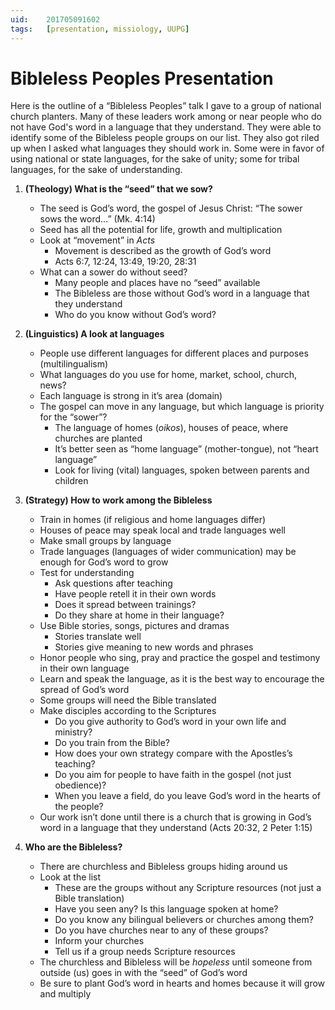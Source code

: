```yaml
---
uid:	201705091602
tags:	[presentation, missiology, UUPG]
---
```


# Bibleless Peoples Presentation

Here is the outline of a “Bibleless Peoples” talk I gave to a group of national church planters. Many of these leaders work among or near people who do not have God's word in a language that they understand. They were able to identify some of the Bibleless people groups on our list. They also got riled up when I asked what languages they should work in. Some were in favor of using national or state languages, for the sake of unity; some for tribal languages, for the sake of understanding.

1. **(Theology) What is the “seed” that we sow?**
	- The seed is God’s word, the gospel of Jesus Christ: “The sower sows the word…” (Mk. 4:14)
	- Seed has all the potential for life, growth and multiplication
	- Look at “movement” in *Acts*
		- Movement is described as the growth of God’s word
		- Acts 6:7, 12:24, 13:49, 19:20, 28:31
	- What can a sower do without seed?
		- Many people and places have no “seed” available
		- The Bibleless are those without God’s word in a language that they understand
		- Who do you know without God’s word?

2. **(Linguistics) A look at languages**
	- People use different languages for different places and purposes (multilingualism)
	- What languages do you use for home, market, school, church, news?
	- Each language is strong in it’s area (domain)
	- The gospel can move in any language, but which language is priority for the “sower”?
		- The language of homes (*oikos*), houses of peace, where churches are planted
		- It’s better seen as “home language” (mother-tongue), not “heart language”
		- Look for living (vital) languages, spoken between parents and children

3. **(Strategy) How to work among the Bibleless**
	- Train in homes (if religious and home languages differ)
	- Houses of peace may speak local and trade languages well
	- Make small groups by language
	- Trade languages (languages of wider communication) may be enough for God’s word to grow
	- Test for understanding
		- Ask questions after teaching
		- Have people retell it in their own words
		- Does it spread between trainings?
		- Do they share at home in their language?
	- Use Bible stories, songs, pictures and dramas
		- Stories translate well
		- Stories give meaning to new words and phrases
	- Honor people who sing, pray and practice the gospel and testimony in their own language
	- Learn and speak the language, as it is the best way to encourage the spread of God’s word
	- Some groups will need the Bible translated
	- Make disciples according to the Scriptures
		- Do you give authority to God’s word in your own life and ministry?
		- Do you train from the Bible?
		- How does your own strategy compare with the Apostles’s teaching?
		- Do you aim for people to have faith in the gospel (not just obedience)?
		- When you leave a field, do you leave God’s word in the hearts of the people?
	- Our work isn’t done until there is a church that is growing in God’s word in a language that they understand (Acts 20:32, 2 Peter 1:15)

4. **Who are the Bibleless?**
	- There are churchless and Bibleless groups hiding around us
	- Look at the list
		- These are the groups without any Scripture resources (not just a Bible translation)
		- Have you seen any? Is this language spoken at home?
		- Do you know any bilingual believers or churches among them?
		- Do you have churches near to any of these groups?
		- Inform your churches
		- Tell us if a group needs Scripture resources
	- The churchless and Bibleless will be *hopeless* until someone from outside (us) goes in with the “seed” of God’s word
	- Be sure to plant God’s word in hearts and homes because it will grow and multiply

